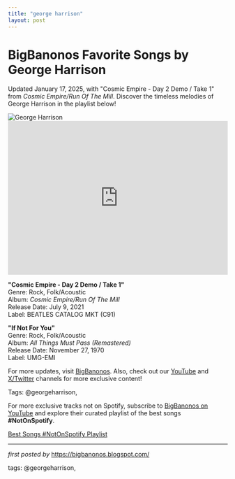 ```yaml
---
title: "george harrison"
layout: post
---
```

<!-- Title of the Post -->
<h1 >BigBanonos Favorite Songs by George Harrison</h1> <!-- Introductory Text -->
<p >Updated January 17, 2025, with "Cosmic Empire - Day 2 Demo / Take 1" from <em>Cosmic Empire/Run Of The Mill</em>. Discover the timeless melodies of George Harrison in the playlist below!</p> <!-- Featured Image -->
<div > <img src="https://i.scdn.co/image/ab6761610000e5eb0d50c5a88d44de4a2dc60dc1" alt="George Harrison" />
</div> <!-- Spotify Embed -->
<div > <iframe src="https://open.spotify.com/embed/playlist/34FeFnKY8ffqYb0Vo9chCg?utm_source=generator" width="100%" height="352" frameborder="0" allowfullscreen="" allow="autoplay; clipboard-write; encrypted-media; fullscreen; picture-in-picture" loading="lazy"></iframe>
</div> <!-- Song Information -->
<div > <p><strong>"Cosmic Empire - Day 2 Demo / Take 1"</strong><br> Genre: Rock, Folk/Acoustic<br> Album: <em>Cosmic Empire/Run Of The Mill</em><br> Release Date: July 9, 2021<br> Label: BEATLES CATALOG MKT (C91)</p> <p><strong>"If Not For You"</strong><br> Genre: Rock, Folk/Acoustic<br> Album: <em>All Things Must Pass (Remastered)</em><br> Release Date: November 27, 1970<br> Label: UMG-EMI</p>
</div> <!-- Footer Links -->
<div > <p>For more updates, visit <a href="https://bigbanonos.blogspot.com/" target="_blank">BigBanonos</a>. Also, check out our <a href="https://www.youtube.com/@BigBanonos" target="_blank">YouTube</a> and <a href="https://x.com/bigbanonos" target="_blank">X/Twitter</a> channels for more exclusive content!</p>
</div> <!-- Tags -->
<p >Tags: @georgeharrison,</p>


<!--Subscribe and Playlist Links-->
<div>
    <p>For more exclusive tracks not on Spotify, subscribe to <a href="https://www.youtube.com/@BigBanonos" target="_blank">BigBanonos on YouTube</a> and explore their curated playlist of the best songs <strong>#NotOnSpotify</strong>.</p>
    <p><a href="https://www.youtube.com/playlist?list=PLtuNtuTatqI0kFahUCbtbfenC_ET5O_tr" target="_blank">Best Songs #NotOnSpotify Playlist<br /></a></p></div>

<hr />

<p><em>first posted by</em> <a href="https://bigbanonos.blogspot.com/" rel="noopener" target="_new">https://bigbanonos.blogspot.com/</a></p>

<p>tags: @georgeharrison,</p>
